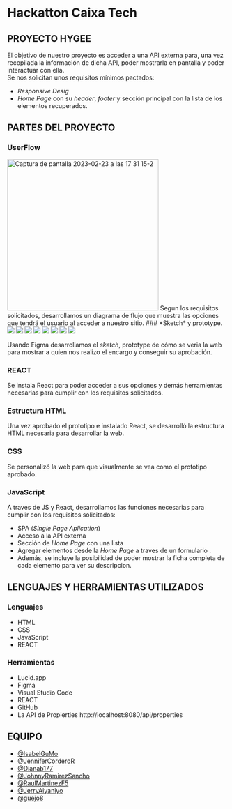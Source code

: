 # Hackatton Caixa Tech 
## PROYECTO HYGEE
 

El objetivo de nuestro proyecto es acceder a una API externa para, una vez recopilada la información de dicha API, poder mostrarla en pantalla y poder interactuar con ella.   
Se nos solicitan unos requisitos mínimos pactados:   
- *Responsive Desig*
- *Home Page* con su *header*, *footer* y sección principal con la lista de los elementos recuperados. 

## PARTES DEL PROYECTO
### UserFlow
  <img width="347" alt="Captura de pantalla 2023-02-23 a las 17 31 15-2" src="https://user-images.githubusercontent.com/116883797/220999210-cd961619-10f2-49fa-91f8-8e54ca804ee4.png">
Segun los requisitos solicitados, desarrollamos un diagrama de flujo que muestra las opciones que tendrá el usuario al acceder a nuestro sitio.
### *Sketch* y prototype.

<img src="https://user-images.githubusercontent.com/116883797/221000133-198c9566-a213-4019-baa8-26cecf892cb6.png">
<img src="https://user-images.githubusercontent.com/116883797/221000198-2bca1c84-83c8-4e64-ade1-618ca8278fd4.png">
<img src="https://user-images.githubusercontent.com/116883797/221000217-2a1a1424-7ebb-4be0-a5e8-157ff810ecdb.png">
<img src="https://user-images.githubusercontent.com/116883797/221000233-f91affa5-477c-4c3b-97a7-33044dc2bd15.png">
<img src="https://user-images.githubusercontent.com/116883797/220999839-7a80cb80-8e84-403c-9487-684e0e4bcd50.png">
<img src="https://user-images.githubusercontent.com/116883797/220999853-bfa937cc-87d9-4485-8ade-6c31b4806cd1.png">
<img src="https://user-images.githubusercontent.com/116883797/220999890-a7ae11be-b814-427e-b9b6-30ddb12db925.png">
<img src="https://user-images.githubusercontent.com/116883797/220999906-15f1b0a6-6435-4e13-9113-1f5f3f80493d.png">

Usando Figma desarrollamos el *sketch*, prototype de cómo se veria la web para mostrar a quien nos realizo el encargo y conseguir su aprobación.
### REACT
Se instala React para poder acceder a sus opciones y demás herramientas necesarias para cumplir con los requisitos solicitados.
### Estructura HTML
Una vez aprobado el prototipo e instalado React, se desarrolló la estructura HTML necesaria para desarrollar la web.
### CSS
Se personalizó la web para que visualmente se vea como el prototipo aprobado.
### JavaScript
A traves de JS y React, desarrollamos las funciones necesarias para cumplir con los requisitos solicitados:
- SPA (*Single Page Aplication*)
- Acceso a la API externa
- Sección de *Home Page* con una lista 
- Agregar elementos desde la *Home Page* a traves de un formulario .
- Además, se incluye la posibilidad de poder mostrar la ficha completa de cada elemento para ver su descripcion.
## LENGUAJES Y HERRAMIENTAS UTILIZADOS
### Lenguajes
- HTML
- CSS
- JavaScript
- REACT
### Herramientas
- Lucid.app
- Figma
- Visual Studio Code
- REACT
- GitHub
- La API de  Propierties http://localhost:8080/api/properties
## EQUIPO
- [@IsabelGuMo](https://github.com/IsabelGuMo)
- [@JenniferCorderoR](https://github.com/JenniferCorderoR)
- [@Dianab177](https://github.com/Dianab177)
- [@JohnnyRamirezSancho](https://github.com/JohnnyRamirezSancho)
- [@RaulMartinezF5](https://github.com/RaulMartinezF5)
- [@JerryAiyaniyo](https://github.com/JerryAiyaniyo)
- [@guejo8](https://github.com/guejo8)
